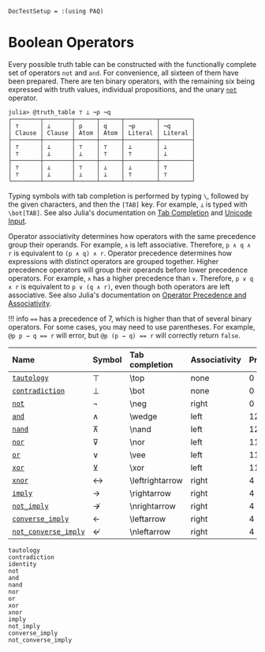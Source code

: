 
```@meta
DocTestSetup = :(using PAQ)
```

# Boolean Operators

Every possible truth table can be constructed with the functionally complete set of operators `not` and `and`. For convenience, all sixteen of them have been prepared. There are ten binary operators, with the remaining six being expressed with truth values, individual propositions, and the unary [`not`](@ref) operator.

```jldoctest
julia> @truth_table ⊤ ⊥ ¬p ¬q
┌────────┬────────┬──────┬──────┬─────────┬─────────┐
│ ⊤      │ ⊥      │ p    │ q    │ ¬p      │ ¬q      │
│ Clause │ Clause │ Atom │ Atom │ Literal │ Literal │
├────────┼────────┼──────┼──────┼─────────┼─────────┤
│ ⊤      │ ⊥      │ ⊤    │ ⊤    │ ⊥       │ ⊥       │
│ ⊤      │ ⊥      │ ⊥    │ ⊤    │ ⊤       │ ⊥       │
├────────┼────────┼──────┼──────┼─────────┼─────────┤
│ ⊤      │ ⊥      │ ⊤    │ ⊥    │ ⊥       │ ⊤       │
│ ⊤      │ ⊥      │ ⊥    │ ⊥    │ ⊤       │ ⊤       │
└────────┴────────┴──────┴──────┴─────────┴─────────┘
```

Typing symbols with tab completion is performed by typing `\`, followed by the given characters, and then the `[TAB]` key. For example, `⊥` is typed with `\bot[TAB]`. See also Julia's documentation on [Tab Completion](https://docs.julialang.org/en/v1/stdlib/REPL/#Tab-completion) and [Unicode Input](https://docs.julialang.org/en/v1/manual/unicode-input/).

Operator associativity determines how operators with the same precedence group their operands. For example, `∧` is left associative. Therefore, `p ∧ q ∧ r` is equivalent to `(p ∧ q) ∧ r`. Operator precedence determines how expressions with distinct operators are grouped together. Higher precedence operators will group their operands before lower precedence operators. For example, `∧` has a higher precedence than `∨`. Therefore, `p ∨ q ∧ r` is equivalent to `p ∨ (q ∧ r)`, even though both operators are left associative. See also Julia's documentation on [Operator Precedence and Associativity](https://docs.julialang.org/en/v1/manual/mathematical-operations/#Operator-Precedence-and-Associativity).

!!! info
    `==` has a precedence of 7, which is higher than that of several binary operators. For some cases, you may need to use parentheses. For example, `@p p → q == r` will error, but `@p (p → q) == r` will correctly return `false`.

| Name                         | Symbol | Tab completion   | Associativity | Precedence |
|:-----------------------------|:-------|:-----------------|:--------------|:-----------|
| [`tautology`](@ref)          | ⊤      | \\top            | none          | 0          |
| [`contradiction`](@ref)      | ⊥      | \\bot            | none          | 0          |
| [`not`](@ref)                | ¬      | \\neg            | right         | 0          |
| [`and`](@ref)                | ∧      | \\wedge          | left          | 12         |
| [`nand`](@ref)               | ⊼      | \\nand           | left          | 12         |
| [`nor`](@ref)                | ⊽      | \\nor            | left          | 11         |
| [`or`](@ref)                 | ∨      | \\vee            | left          | 11         |
| [`xor`](@ref)                | ⊻      | \\xor            | left          | 11         |
| [`xnor`](@ref)               | ↔      | \\leftrightarrow | right         | 4          |
| [`imply`](@ref)              | →      | \\rightarrow     | right         | 4          |
| [`not_imply`](@ref)          | ↛      | \\nrightarrow    | right         | 4          |
| [`converse_imply`](@ref)     | ←      | \\leftarrow      | right         | 4          |
| [`not_converse_imply`](@ref) | ↚      | \\nleftarrow     | right         | 4          |

```@docs
tautology
contradiction
identity
not
and
nand
nor
or
xor
xnor
imply
not_imply
converse_imply
not_converse_imply
```
